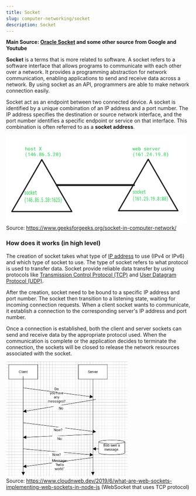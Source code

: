 ```yaml
---
title: Socket
slug: computer-networking/socket
description: Socket
---
```


**Main Source: [Oracle Socket](https://docs.oracle.com/javase/tutorial/networking/sockets/definition.html) and some other source from Google and Youtube**

**Socket** is a terms that is more related to software. A socket refers to a software interface that allows programs to communicate with each other over a network. It provides a programming abstraction for network communication, enabling applications to send and receive data across a network. By using socket as an API, programmers are able to make network connection easily.

Socket act as an endpoint between two connected device. A socket is identified by a unique combination of an IP address and a port number. The IP address specifies the destination or source network interface, and the port number identifies a specific endpoint or service on that interface. This combination is often referred to as a **socket address**.

![Socket connecting two devices together](./socket-endpoint.png)  
Source: https://www.geeksforgeeks.org/socket-in-computer-network/

### How does it works (in high level)

The creation of socket takes what type of [IP address](/cs-notes/computer-networking/ip-address) to use (IPv4 or IPv6) and which type of socket to use. The type of socket refers to what protocol is used to transfer data. Socket provide reliable data transfer by using protocols like [Transmission Control Protocol (TCP)](/cs-notes/computer-networking/tcp-protocol) and [User Datagram Protocol (UDP)](/cs-notes/computer-networking/udp).

After the creation, socket need to be bound to a specific IP address and port number. The socket then transition to a listening state, waiting for incoming connection requests. When a client socket wants to communicate, it establish a connection to the corresponding server's IP address and port number.

Once a connection is established, both the client and server sockets can send and receive data by the appropriate protocol used. When the communication is complete or the application decides to terminate the connection, the sockets will be closed to release the network resources associated with the socket.

![Socket communication illustration](./socket-illustration.png)  
Source: https://www.cloudnweb.dev/2019/6/what-are-web-sockets-implementing-web-sockets-in-node-js
(WebSocket that uses TCP protocol)
